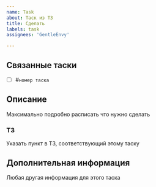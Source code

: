 ```yaml
---
name: Task
about: Таск из ТЗ
title: Сделать
labels: task
assignees: 'GentleEnvy'

---
```


## Связанные таски
- [ ] #`номер таска`

## Описание
Максимально подробно расписать что нужно сделать

### ТЗ
Указать пункт в ТЗ, соответствующий этому таску

## Дополнительная информация
Любая другая информация для этого таска
